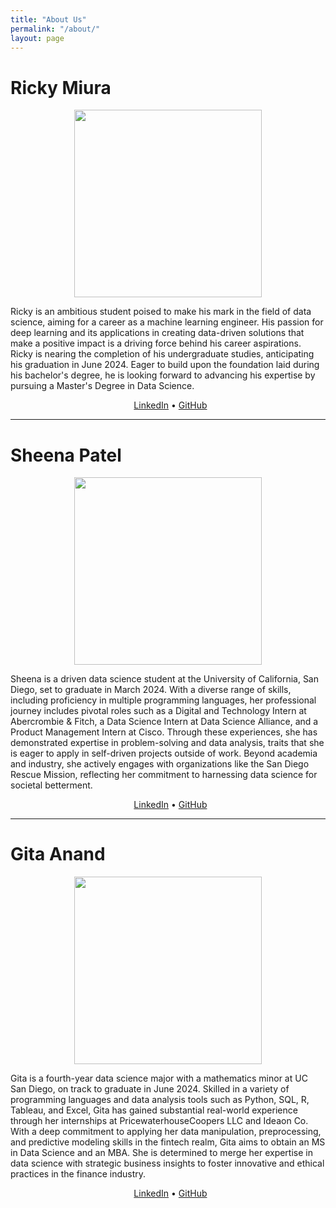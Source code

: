 ```yaml
---
title: "About Us"
permalink: "/about/"
layout: page
---
```


# Ricky Miura

<center>
<img src="../assets/ricky.png" width= 300>
</center>

Ricky is an ambitious student poised to make his mark in the field of data science, aiming for a career as a machine learning engineer. His passion for deep learning and its applications in creating data-driven solutions that make a positive impact is a driving force behind his career aspirations. Ricky is nearing the completion of his undergraduate studies, anticipating his graduation in June 2024. Eager to build upon the foundation laid during his bachelor's degree, he is looking forward to advancing his expertise by pursuing a Master's Degree in Data Science. 

<p align="center">
  <a href="https://www.linkedin.com/in/rickymiura/">LinkedIn</a> • <a href="https://github.com/RickyMiura">GitHub</a>
</p>

---

# Sheena Patel

<center>
<img src="../assets/sheena.png" width= 300>
</center>

Sheena is a driven data science student at the University of California, San Diego, set to graduate in March 2024. With a diverse range of skills, including proficiency in multiple programming languages, her professional journey includes pivotal roles such as a Digital and Technology Intern at Abercrombie & Fitch, a Data Science Intern at Data Science Alliance, and a Product Management Intern at Cisco. Through these experiences, she has demonstrated expertise in problem-solving and data analysis, traits that she is eager to apply in self-driven projects outside of work. Beyond academia and industry, she actively engages with organizations like the San Diego Rescue Mission, reflecting her commitment to harnessing data science for societal betterment.

<p align="center">
  <a href="https://www.linkedin.com/in/sheena-patel-022/">LinkedIn</a> • <a href="https://github.com/sheenapatel262">GitHub</a>
</p>

---

# Gita Anand

<center>
<img src="../assets/gita.png" width= 300>
</center>

Gita is a fourth-year data science major with a mathematics minor at UC San Diego, on track to graduate in June 2024. Skilled in a variety of programming languages and data analysis tools such as Python, SQL, R, Tableau, and Excel, Gita has gained substantial real-world experience through her internships at PricewaterhouseCoopers LLC and Ideaon Co. With a deep commitment to applying her data manipulation, preprocessing, and predictive modeling skills in the fintech realm, Gita aims to obtain an MS in Data Science and an MBA. She is determined to merge her expertise in data science with strategic business insights to foster innovative and ethical practices in the finance industry.

<p align="center">
  <a href="https://www.linkedin.com/in/gita-anand/">LinkedIn</a> • <a href="https://github.com/ganand01">GitHub</a>
</p>
